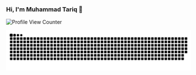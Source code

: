 ### Hi, I'm Muhammad Tariq 👋
![Profile View Counter](https://komarev.com/ghpvc/?username=mahartariq)

<p align="center">
  <img  src="https://raw.githubusercontent.com/Elanza-48/Elanza-48/main/resources/img/github-contribution-grid-snake.svg"
    alt="example" />
</p>



